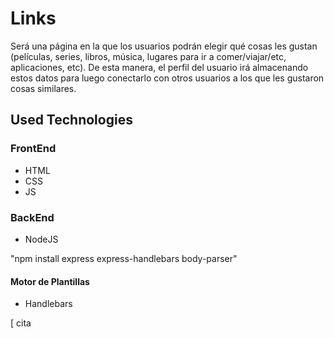 # Links
Será una página en la que los usuarios podrán elegir qué cosas les gustan (películas, series, libros, música, lugares para ir a comer/viajar/etc, aplicaciones, etc). De esta manera, el perfil del usuario irá almacenando estos datos para luego conectarlo con otros usuarios a los que les gustaron cosas similares.

## Used Technologies

### FrontEnd
* HTML
* CSS
* JS

### BackEnd
* NodeJS

"npm install express express-handlebars body-parser"

#### Motor de Plantillas
* Handlebars

[ cita
